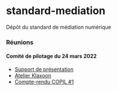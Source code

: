 # standard-mediation
Dépôt du standard de médiation numérique


### Réunions

#### Comité de pilotage du 24 mars 2022 
* [Support de présentation](https://github.com/datactivist/standard-mediation/blob/main/COPIL%20%231%20-%20Un%20standard%20de%20donne%CC%81es%20pour%20la%20me%CC%81diation%20nume%CC%81rique.pptx.pdf)
* [Atelier Klaxoon](https://app.klaxoon.com/join/HN5YN32) 
* [Compte-rendu COPIL #1](https://github.com/datactivist/standard-mediation/blob/main/Compte%20rendu%20COPIL%20%231.pdf)
